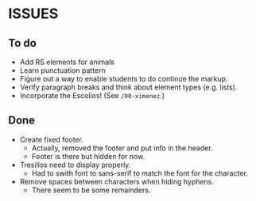 # ISSUES

## To do

* Add RS elements for animals
* Learn punctuation pattern 
* Figure out a way to enable students to do continue the markup. 
* Verify paragraph breaks and think about element types (e.g. lists).
* Incorporate the Escolios! (See `/00-ximenez`.)

## Done

* Create fixed footer.
  * Actually, removed the footer and put info in the header.
  * Footer is there but hidden for now.
* Tresillos need to display properly.
  * Had to swith font to sans-serif to match the font for the character. 
* Remove spaces between characters when hiding hyphens.
  * There seem to be some remainders.
